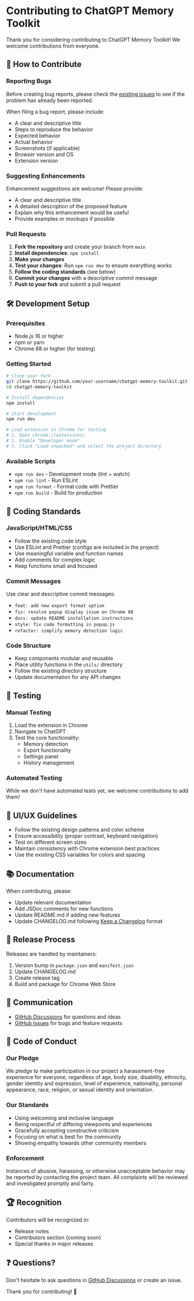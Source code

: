 # Contributing to ChatGPT Memory Toolkit

Thank you for considering contributing to ChatGPT Memory Toolkit! We welcome contributions from everyone.

## 🤝 How to Contribute

### Reporting Bugs

Before creating bug reports, please check the [existing issues](https://github.com/your-username/chatgpt-memory-toolkit/issues) to see if the problem has already been reported.

When filing a bug report, please include:
- A clear and descriptive title
- Steps to reproduce the behavior
- Expected behavior
- Actual behavior
- Screenshots (if applicable)
- Browser version and OS
- Extension version

### Suggesting Enhancements

Enhancement suggestions are welcome! Please provide:
- A clear and descriptive title
- A detailed description of the proposed feature
- Explain why this enhancement would be useful
- Provide examples or mockups if possible

### Pull Requests

1. **Fork the repository** and create your branch from `main`
2. **Install dependencies**: `npm install`
3. **Make your changes**
4. **Test your changes**: Run `npm run dev` to ensure everything works
5. **Follow the coding standards** (see below)
6. **Commit your changes** with a descriptive commit message
7. **Push to your fork** and submit a pull request

## 🛠️ Development Setup

### Prerequisites
- Node.js 16 or higher
- npm or yarn
- Chrome 88 or higher (for testing)

### Getting Started
```bash
# Clone your fork
git clone https://github.com/your-username/chatgpt-memory-toolkit.git
cd chatgpt-memory-toolkit

# Install dependencies
npm install

# Start development
npm run dev

# Load extension in Chrome for testing
# 1. Open chrome://extensions/
# 2. Enable "Developer mode"
# 3. Click "Load unpacked" and select the project directory
```

### Available Scripts
- `npm run dev` - Development mode (lint + watch)
- `npm run lint` - Run ESLint
- `npm run format` - Format code with Prettier
- `npm run build` - Build for production

## 📝 Coding Standards

### JavaScript/HTML/CSS
- Follow the existing code style
- Use ESLint and Prettier (configs are included in the project)
- Use meaningful variable and function names
- Add comments for complex logic
- Keep functions small and focused

### Commit Messages
Use clear and descriptive commit messages:
- `feat: add new export format option`
- `fix: resolve popup display issue on Chrome 88`
- `docs: update README installation instructions`
- `style: fix code formatting in popup.js`
- `refactor: simplify memory detection logic`

### Code Structure
- Keep components modular and reusable
- Place utility functions in the `utils/` directory
- Follow the existing directory structure
- Update documentation for any API changes

## 🧪 Testing

### Manual Testing
1. Load the extension in Chrome
2. Navigate to ChatGPT
3. Test the core functionality:
   - Memory detection
   - Export functionality
   - Settings panel
   - History management

### Automated Testing
While we don't have automated tests yet, we welcome contributions to add them!

## 🎨 UI/UX Guidelines

- Follow the existing design patterns and color scheme
- Ensure accessibility (proper contrast, keyboard navigation)
- Test on different screen sizes
- Maintain consistency with Chrome extension best practices
- Use the existing CSS variables for colors and spacing

## 📚 Documentation

When contributing, please:
- Update relevant documentation
- Add JSDoc comments for new functions
- Update README.md if adding new features
- Update CHANGELOG.md following [Keep a Changelog](https://keepachangelog.com/) format

## 🚀 Release Process

Releases are handled by maintainers:
1. Version bump in `package.json` and `manifest.json`
2. Update CHANGELOG.md
3. Create release tag
4. Build and package for Chrome Web Store

## 💬 Communication

- [GitHub Discussions](https://github.com/your-username/chatgpt-memory-toolkit/discussions) for questions and ideas
- [GitHub Issues](https://github.com/your-username/chatgpt-memory-toolkit/issues) for bugs and feature requests

## 📜 Code of Conduct

### Our Pledge
We pledge to make participation in our project a harassment-free experience for everyone, regardless of age, body size, disability, ethnicity, gender identity and expression, level of experience, nationality, personal appearance, race, religion, or sexual identity and orientation.

### Our Standards
- Using welcoming and inclusive language
- Being respectful of differing viewpoints and experiences
- Gracefully accepting constructive criticism
- Focusing on what is best for the community
- Showing empathy towards other community members

### Enforcement
Instances of abusive, harassing, or otherwise unacceptable behavior may be reported by contacting the project team. All complaints will be reviewed and investigated promptly and fairly.

## 🏆 Recognition

Contributors will be recognized in:
- Release notes
- Contributors section (coming soon)
- Special thanks in major releases

## ❓ Questions?

Don't hesitate to ask questions in [GitHub Discussions](https://github.com/your-username/chatgpt-memory-toolkit/discussions) or create an issue.

Thank you for contributing! 🎉